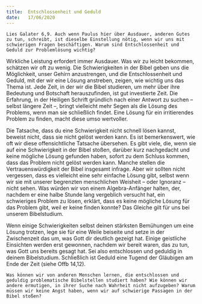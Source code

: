 ```yaml
---
title:  Entschlossenheit und Geduld
date:   17/06/2020
---
```


`Lies Galater 6,9. Auch wenn Paulus hier über Ausdauer, anderen Gutes zu tun, schreibt, ist dieselbe Einstellung nötig, wenn wir uns mit schwierigen Fragen beschäftigen. Warum sind Entschlossenheit und Geduld zur Problemlösung wichtig?`

Wirkliche Leistung erfordert immer Ausdauer. Was wir zu leicht bekommen, schätzen wir oft zu wenig. Die Schwierigkeiten in der Bibel geben uns die Möglichkeit, unser Gehirn anzustrengen, und die Entschlossenheit und Geduld, mit der wir eine Lösung anstreben, zeigen, wie wichtig uns das Thema ist. Jede Zeit, in der wir die Bibel studieren, um mehr über ihre Bedeutung und Botschaft herauszufinden, ist gut investierte Zeit. Die Erfahrung, in der Heiligen Schrift gründlich nach einer Antwort zu suchen – selbst längere Zeit –, bringt vielleicht mehr Segen als die Lösung des Problems, wenn man sie schließlich findet. Eine Lösung für ein irritierendes Problem zu finden, macht diese umso wertvoller.

Die Tatsache, dass du eine Schwierigkeit nicht schnell lösen kannst, beweist nicht, dass sie nicht gelöst werden kann. Es ist bemerkenswert, wie oft wir diese offensichtliche Tatsache übersehen. Es gibt viele, die, wenn sie auf eine Schwierigkeit in der Bibel stoßen, darüber kurz nachgedacht und keine mögliche Lösung gefunden haben, sofort zu dem Schluss kommen, dass das Problem nicht gelöst werden kann. Manche stellen die Vertrauenswürdigkeit der Bibel insgesamt infrage. Aber wir sollten nicht vergessen, dass es vielleicht eine sehr einfache Lösung gibt, selbst wenn wir sie mit unserer begrenzten menschlichen Weisheit – oder Ignoranz – nicht sehen. Was würden wir von einem Algebra-Anfänger halten, der, nachdem er eine halbe Stunde lang vergeblich versucht hat, ein schwieriges Problem zu lösen, erklärt, dass es keine mögliche Lösung für das Problem gibt, weil er keine finden konnte? Das Gleiche gilt für uns bei unserem Bibelstudium.

Wenn einige Schwierigkeiten selbst deinen stärksten Bemühungen um eine Lösung trotzen, lege sie für eine Weile beiseite und setze in der Zwischenzeit das um, was Gott dir deutlich gezeigt hat. Einige geistliche Einsichten werden erst gewonnen, nachdem wir bereit waren, das zu tun, was Gott uns bereits gesagt hat. Sei also entschlossen und geduldig in deinem Bibelstudium. Schließlich ist Geduld eine Tugend der Gläubigen am Ende der Zeit (siehe Offb 14,12).

`Was können wir von anderen Menschen lernen, die entschlossen und geduldig problematische Bibelstellen studiert haben? Wie können wir andere ermutigen, in ihrer Suche nach Wahrheit nicht aufzugeben? Warum müssen wir keine Angst haben, wenn wir auf schwierige Passagen in der Bibel stoßen?`
